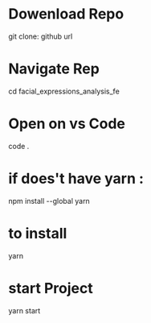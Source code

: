 # Dowenload Repo
git clone: github url
# Navigate Rep
cd facial_expressions_analysis_fe
# Open on vs Code
code .
# if does't have yarn : 
npm install --global yarn
# to install
yarn
# start Project
yarn start
